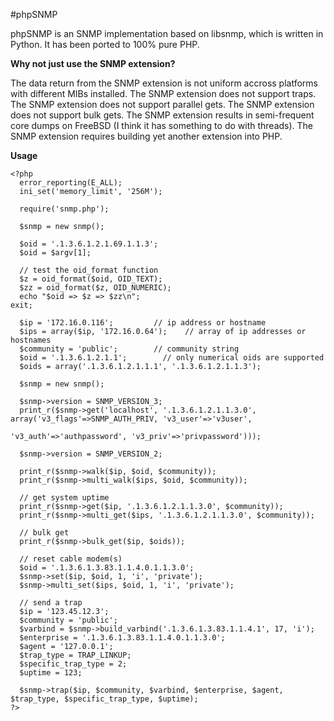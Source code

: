 #phpSNMP

phpSNMP is an SNMP implementation based on libsnmp, which is written in Python. It has been ported to 100% pure PHP.

**Why not just use the SNMP extension?**

The data return from the SNMP extension is not uniform accross platforms with different MIBs installed.
The SNMP extension does not support traps.
The SNMP extension does not support parallel gets.
The SNMP extension does not support bulk gets.
The SNMP extension results in semi-frequent core dumps on FreeBSD (I think it has something to do with threads).
The SNMP extension requires building yet another extension into PHP.

**Usage**
```
<?php
  error_reporting(E_ALL);
  ini_set('memory_limit', '256M');

  require('snmp.php');

  $snmp = new snmp();

  $oid = '.1.3.6.1.2.1.69.1.1.3';
  $oid = $argv[1];

  // test the oid_format function
  $z = oid_format($oid, OID_TEXT);
  $zz = oid_format($z, OID_NUMERIC);
  echo "$oid => $z => $zz\n";
exit;

  $ip = '172.16.0.116';         // ip address or hostname
  $ips = array($ip, '172.16.0.64');    // array of ip addresses or hostnames
  $community = 'public';        // community string
  $oid = '.1.3.6.1.2.1.1';        // only numerical oids are supported
  $oids = array('.1.3.6.1.2.1.1.1', '.1.3.6.1.2.1.1.3');

  $snmp = new snmp();

  $snmp->version = SNMP_VERSION_3;
  print_r($snmp->get('localhost', '.1.3.6.1.2.1.1.3.0', array('v3_flags'=>SNMP_AUTH_PRIV, 'v3_user'=>'v3user',
                                                              'v3_auth'=>'authpassword', 'v3_priv'=>'privpassword')));

  $snmp->version = SNMP_VERSION_2;

  print_r($snmp->walk($ip, $oid, $community));
  print_r($snmp->multi_walk($ips, $oid, $community));

  // get system uptime
  print_r($snmp->get($ip, '.1.3.6.1.2.1.1.3.0', $community));
  print_r($snmp->multi_get($ips, '.1.3.6.1.2.1.1.3.0', $community));

  // bulk get
  print_r($snmp->bulk_get($ip, $oids));

  // reset cable modem(s)
  $oid = '.1.3.6.1.3.83.1.1.4.0.1.1.3.0';
  $snmp->set($ip, $oid, 1, 'i', 'private');
  $snmp->multi_set($ips, $oid, 1, 'i', 'private');

  // send a trap
  $ip = '123.45.12.3';
  $community = 'public';
  $varbind = $snmp->build_varbind('.1.3.6.1.3.83.1.1.4.1', 17, 'i');
  $enterprise = '.1.3.6.1.3.83.1.1.4.0.1.1.3.0';
  $agent = '127.0.0.1';
  $trap_type = TRAP_LINKUP;
  $specific_trap_type = 2;
  $uptime = 123;

  $snmp->trap($ip, $community, $varbind, $enterprise, $agent, $trap_type, $specific_trap_type, $uptime);
?>
```

